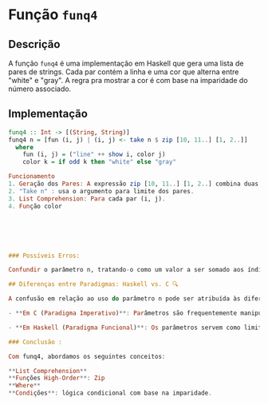 # Função `funq4`

## Descrição

A função `funq4` é uma implementação em Haskell que gera uma lista de pares de strings. Cada par contém a linha e uma cor que alterna entre "white" e "gray". A regra pra mostrar a cor é com base na imparidade do número associado.

## Implementação

```haskell
funq4 :: Int -> [(String, String)]
funq4 n = [fun (i, j) | (i, j) <- take n $ zip [10, 11..] [1, 2..]]
  where
    fun (i, j) = ("line" ++ show i, color j)
    color k = if odd k then "white" else "gray"

Funcionamento
1. Geração dos Pares: A expressão zip [10, 11..] [1, 2..] combina duas listas.
2. "Take n" : usa o argumento para limite dos pares.
3. List Comprehension: Para cada par (i, j).
4. Função color 






### Possíveis Erros: 

Confundir o parâmetro n, tratando-o como um valor a ser somado aos índices gerados.Resulta em pares começando por "line14" em vez de "line10". Foi o que eu fiz na prova...😓

## Diferenças entre Paradigmas: Haskell vs. C 🔍

A confusão em relação ao uso do parâmetro n pode ser atribuída às diferenças entre os paradigmas de programação:

- **Em C (Paradigma Imperativo)**: Parâmetros são frequentemente manipulados diretamente e podem ser usados para modificar estados. Programadores podem esperar que um parâmetro seja um valor a ser adicionado.

- **Em Haskell (Paradigma Funcional)**: Os parâmetros servem como limites ou critérios, e não são utilizados para manipulação direta de valores. A função é definida para retornar um resultado baseado em condições sem modificar estados externos.

### Conclusão :

Com funq4, abordamos os seguintes conceitos:

**List Comprehension**
**Funções High-Order**: Zip
**Where**
**Condições**: lógica condicional com base na imparidade. 





